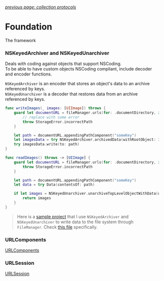 *[previous page: collection protocols](https://github.com/RinniSwift/Computer-Science-with-iOS/blob/main/collectionProtocols.md)*

# Foundation
The framework


### NSKeyedArchiver and NSKeyedUnarchiver

Deals with coding against objects that support NSCoding.\
To be able to have custom objects NSCoding compliant, include decoder and encoder functions.

`NSKeyedArchiver` is an encoder that stores an object's data to an archive referenced by keys.\
`NSKeyedUnarchiver` is a decoder that restores data from an archive referenced by keys.

```swift
func writeImages(_ images: [UIImage]) throws {
    guard let documentURL = fileManager.urls(for: .documentDirectory, in: .userDomainMask).first else {
        // replace with some error
        throw StorageError.incorrectPath
    }

    let path = documentURL.appendingPathComponent("someKey")
    let imagesData = try NSKeyedArchiver.archivedData(withRootObject: images, requiringSecureCoding: false)
    try imagesData.write(to: path)
}

func readImages() throws -> [UIImage] {
    guard let documentURL = fileManager.urls(for: .documentDirectory, in: .userDomainMask).first else {
        throw StorageError.incorrectPath
    }

    let path = documentURL.appendingPathComponent("someKey")
    let data = try Data(contentsOf: path)

    if let images = NSKeyedUnarchiver.unarchiveTopLevelObjectWithData(data) as? [UIImage] {
        return images
    }
}
```



> Here is a [sample project](https://github.com/RinniSwift/SwiftUISample) that I use `NSKeyedArchiver` and `NSKeyedUnarchiver` to write data to the file system through `FileManager`. Check [this file](https://github.com/RinniSwift/SwiftUISample/commit/a5dee3d62ebb182f2d321064dccd7caaf83c3cae) specifically.


### URLComponents

[URLComponents](https://github.com/RinniSwift/Computer-Science-with-iOS/blob/main/urlComponents.md)

### URLSession

[URLSession](https://github.com/RinniSwift/Computer-Science-with-iOS/blob/main/urlSession.md)

